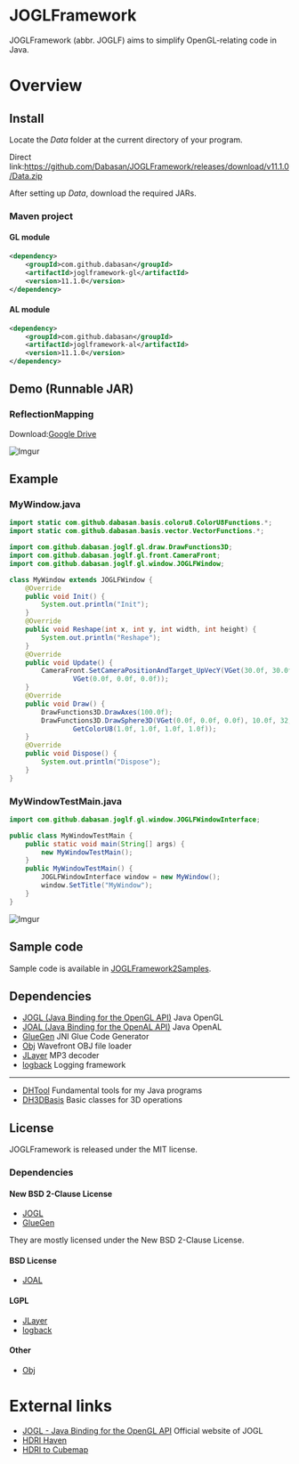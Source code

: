# JOGLFramework

JOGLFramework (abbr. JOGLF) aims to simplify OpenGL-relating code in Java.

# Overview

## Install

Locate the *Data* folder at the current directory of your program.

Direct link:https://github.com/Dabasan/JOGLFramework/releases/download/v11.1.0/Data.zip

After setting up *Data*, download the required JARs.

### Maven project

#### GL module

```xml
<dependency>
    <groupId>com.github.dabasan</groupId>
    <artifactId>joglframework-gl</artifactId>
    <version>11.1.0</version>
</dependency>
```

#### AL module

```xml
<dependency>
    <groupId>com.github.dabasan</groupId>
    <artifactId>joglframework-al</artifactId>
    <version>11.1.0</version>
</dependency>
```

## Demo (Runnable JAR)

### ReflectionMapping

Download:[Google Drive](https://drive.google.com/open?id=19AIKvqsXXTAp2hM0yGhlSzc-jdK61NW2)

![Imgur](https://i.imgur.com/gRG3SOH.jpg)

## Example

### MyWindow.java

```java
import static com.github.dabasan.basis.coloru8.ColorU8Functions.*;
import static com.github.dabasan.basis.vector.VectorFunctions.*;

import com.github.dabasan.joglf.gl.draw.DrawFunctions3D;
import com.github.dabasan.joglf.gl.front.CameraFront;
import com.github.dabasan.joglf.gl.window.JOGLFWindow;

class MyWindow extends JOGLFWindow {
	@Override
	public void Init() {
		System.out.println("Init");
	}
	@Override
	public void Reshape(int x, int y, int width, int height) {
		System.out.println("Reshape");
	}
	@Override
	public void Update() {
		CameraFront.SetCameraPositionAndTarget_UpVecY(VGet(30.0f, 30.0f, 30.0f),
				VGet(0.0f, 0.0f, 0.0f));
	}
	@Override
	public void Draw() {
		DrawFunctions3D.DrawAxes(100.0f);
		DrawFunctions3D.DrawSphere3D(VGet(0.0f, 0.0f, 0.0f), 10.0f, 32, 32,
				GetColorU8(1.0f, 1.0f, 1.0f, 1.0f));
	}
	@Override
	public void Dispose() {
		System.out.println("Dispose");
	}
}
```

### MyWindowTestMain.java

```java
import com.github.dabasan.joglf.gl.window.JOGLFWindowInterface;

public class MyWindowTestMain {
	public static void main(String[] args) {
		new MyWindowTestMain();
	}
	public MyWindowTestMain() {
		JOGLFWindowInterface window = new MyWindow();
		window.SetTitle("MyWindow");
	}
}
```

![Imgur](https://i.imgur.com/ik8Dn3c.png)

## Sample code

Sample code is available in [JOGLFramework2Samples](https://github.com/Dabasan/JOGLFramework2Samples).

## Dependencies

- [JOGL (Java Binding for the OpenGL API)](https://github.com/sgothel/jogl)
  Java OpenGL
- [JOAL (Java Binding for the OpenAL API)](https://github.com/sgothel/joal)
  Java OpenAL
- [GlueGen](https://github.com/sgothel/gluegen)
  JNI Glue Code Generator
- [Obj](https://github.com/javagl/Obj)
  Wavefront OBJ file loader
- [JLayer](https://github.com/pdudits/soundlibs/tree/master/jlayer)
  MP3 decoder
- [logback](https://github.com/qos-ch/logback)
  Logging framework

------

- [DHTool](https://github.com/Dabasan/DHTool)
  Fundamental tools for my Java programs
- [DH3DBasis](https://github.com/Dabasan/DH3DBasis)
  Basic classes for 3D operations

## License

JOGLFramework is released under the MIT license.

### Dependencies

####  New BSD 2-Clause License

- [JOGL](https://github.com/sgothel/jogl/blob/master/LICENSE.txt)
- [GlueGen](https://github.com/sgothel/gluegen/blob/master/LICENSE.txt)

They are mostly licensed under the New BSD 2-Clause License.

#### BSD License

- [JOAL](https://github.com/sgothel/joal/blob/master/LICENSE.txt)

#### LGPL

- [JLayer](https://github.com/pdudits/soundlibs/blob/master/jlayer/LICENSE.txt)
- [logback](https://github.com/qos-ch/logback/blob/master/LICENSE.txt)

#### Other

- [Obj](https://github.com/javagl/Obj/blob/master/LICENSE.txt)

# External links

- [JOGL - Java Binding for the OpenGL API](https://jogamp.org/jogl/www/)
  Official website of JOGL
- [HDRI Haven](https://hdrihaven.com/) 
- [HDRI to Cubemap](https://matheowis.github.io/HDRI-to-CubeMap/) 

